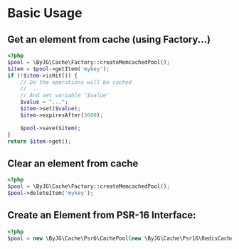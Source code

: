 # Basic Usage

## Get an element from cache (using Factory...)

```php
<?php
$pool = \ByJG\Cache\Factory::createMemcachedPool();
$item = $pool->getItem('mykey');
if (!$item->isHit()) {
    // Do the operations will be cached
    // ....
    // And set variable '$value'
    $value = "...";
    $item->set($value);
    $item->expiresAfter(3600);

    $pool->save($item);
}
return $item->get();
```

## Clear an element from cache

```php
<?php
$pool = \ByJG\Cache\Factory::createMemcachedPool();
$pool->deleteItem('mykey');
```

## Create an Element from PSR-16 Interface:

```php
<?php
$pool = new \ByJG\Cache\Psr6\CachePool(new \ByJG\Cache\Psr16\RedisCacheEngine());
```